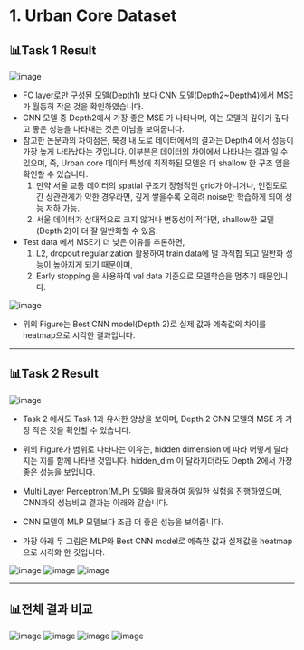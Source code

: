 # 1. Urban Core Dataset
  ## 📊Task 1 Result 
  ![image](https://github.com/user-attachments/assets/ea82719a-2b31-4b1a-a89b-2a1008058229)
- FC layer로만 구성된 모델(Depth1) 보다 CNN 모델(Depth2~Depth4)에서 MSE 가 월등히 작은 것을 확인하였습니다.
- CNN 모델 중 Depth2에서 가장 좋은 MSE 가 나타나며, 이는 모델의 깊이가 깊다고 좋은 성능을 나타내는 것은 아님을 보여줍니다.
- 참고한 논문과의 차이점은, 북경 내 도로 데이터에서의 결과는 Depth4 에서 성능이 가장 높게 나타났다는 것입니다. 이부분은 데이터의 차이에서 나타나는 결과 일 수 있으며, 즉, Urban core 데이터 특성에 최적화된 모델은 더 shallow 한 구조 임을 확인할 수 있습니다. 
  1) 만약 서울 교통 데이터의 spatial 구조가 정형적인 grid가 아니거나, 인접도로 간 상관관계가 약한 경우라면, 깊게 쌓을수록 오히려 noise만 학습하게 되어 성능 저하 가능.
  2) 서울 데이터가 상대적으로 크지 않거나 변동성이 적다면, shallow한 모델(Depth 2)이 더 잘 일반화할 수 있음.
- Test data 에서 MSE가 더 낮은 이유를 추론하면,
  1) L2, dropout regularization 활용하여 train data에 덜 과적합 되고 일반화 성능이 높아지게 되기 때문이며,
  2) Early stopping 을 사용하여 val data 기준으로 모델학습을 멈추기 때문입니다.



![image](https://github.com/user-attachments/assets/5e72274b-4dd5-4d49-b7b1-b5a513ed6db8)
- 위의 Figure는 Best CNN model(Depth 2)로 실제 값과 예측값의 차이를 heatmap으로 시각한 결과입니다.

---

  ## 📊Task 2 Result
  ![image](https://github.com/user-attachments/assets/672762be-6e76-4667-a003-6c161492e9a7)
- Task 2 에서도 Task 1과 유사한 양상을 보이며, Depth 2 CNN 모델의 MSE 가 가장 작은 것을 확인할 수 있습니다.
- 위의 Figure가 범위로 나타나는 이유는, hidden dimension 에 따라 어떻게 달라지는 지를 함께 나타낸 것입니다. hidden_dim 이 달라지더라도 Depth 2에서 가장 좋은 성능을 보입니다.

- Multi Layer Perceptron(MLP) 모델을 활용하여 동일한 실험을 진행하였으며, CNN과의 성능비교 결과는 아래와 같습니다.
- CNN 모델이 MLP 모델보다 조금 더 좋은 성능을 보여줍니다.
- 가장 아래 두 그림은 MLP와 Best CNN model로 예측한 값과 실제값을 heatmap으로 시각화 한 것입니다.
  
![image](https://github.com/user-attachments/assets/2833c73b-0bd3-40ed-a1cb-85b862612047)
![image](https://github.com/user-attachments/assets/3624d1d5-d41c-48bb-878d-1a2d2417c653)
![image](https://github.com/user-attachments/assets/c9b38019-07bd-4d0d-93c4-8182bb9a28cc)


--- 

## 📊전체 결과 비교
![image](https://github.com/user-attachments/assets/e30bcf54-e773-4c14-aea9-b1ecfdbccdcf)
![image](https://github.com/user-attachments/assets/daad5d3a-4708-42c4-a288-b2698334b77a)
![image](https://github.com/user-attachments/assets/ddd2470d-e4ce-4864-892b-5ea8da52638b)
![image](https://github.com/user-attachments/assets/daf28d9d-e89c-4dad-a974-fe7c82629802)

